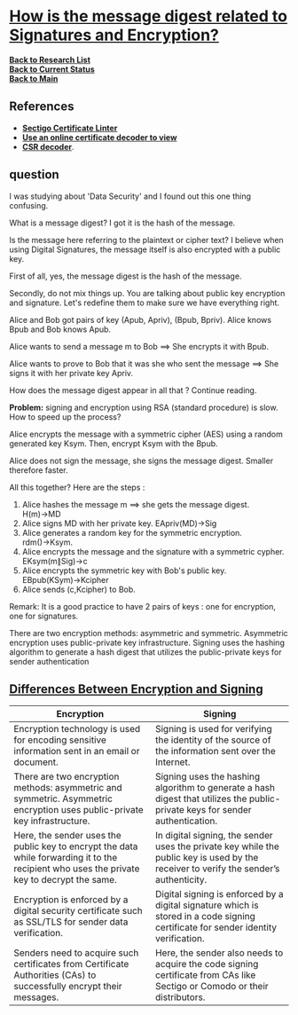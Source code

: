 # **[How is the message digest related to Signatures and Encryption?](https://crypto.stackexchange.com/questions/33864/how-is-the-message-digest-related-to-signatures-and-encryption)**

**[Back to Research List](../../../research/research_list.md)**\
**[Back to Current Status](../../../development/status/weekly/current_status.md)**\
**[Back to Main](../../../README.md)**

## References

- **[Sectigo Certificate Linter](https://crt.sh/lintcert)**
- **[Use an online certificate decoder to view](https://www.sslshopper.com/certificate-decoder.html)**
- **[CSR decoder](https://www.sslshopper.com/csr-decoder.html)**.

## question

I was studying about 'Data Security' and I found out this one thing confusing.

What is a message digest? I got it is the hash of the message.

Is the message here referring to the plaintext or cipher text? I believe when using Digital Signatures, the message itself is also encrypted with a public key.

First of all, yes, the message digest is the hash of the message.

Secondly, do not mix things up. You are talking about public key encryption and signature. Let's redefine them to make sure we have everything right.

Alice and Bob got pairs of key (Apub, Apriv), (Bpub, Bpriv). Alice knows Bpub and Bob knows Apub.

Alice wants to send a message m to Bob ⟹  She encrypts it with Bpub.

Alice wants to prove to Bob that it was she who sent the message ⟹ She signs it with her private key Apriv.

How does the message digest appear in all that ? Continue reading.

**Problem:** signing and encryption using RSA (standard procedure) is slow. How to speed up the process?

Alice encrypts the message with a symmetric cipher (AES) using a random generated key Ksym. Then, encrypt Ksym with the Bpub.

Alice does not sign the message, she signs the message digest. Smaller therefore faster.

All this together? Here are the steps :

1. Alice hashes the message m ⟹ she gets the message digest. H(m)→MD
2. Alice signs MD with her private key. EApriv(MD)→Sig
3. Alice generates a random key for the symmetric encryption. rdm()→Ksym.
4. Alice encrypts the message and the signature with a symmetric cypher. EKsym(m∥Sig)→c
5. Alice encrypts the symmetric key with Bob's public key. EBpub(KSym)→Kcipher
6. Alice sends (c,Kcipher) to Bob.

Remark: It is a good practice to have 2 pairs of keys : one for encryption, one for signatures.

There are two encryption methods: asymmetric and symmetric. Asymmetric encryption uses public-private key infrastructure. Signing uses the hashing algorithm to generate a hash digest that utilizes the public-private keys for sender authentication

## **[Differences Between Encryption and Signing](https://signmycode.com/blog/what-are-the-differences-between-encryption-and-signing#:~:text=There%20are%20two%20encryption%20methods,private%20keys%20for%20sender%20authentication.)**

| Encryption                                                                                                                                  | Signing                                                                                                                               |
|---------------------------------------------------------------------------------------------------------------------------------------------|---------------------------------------------------------------------------------------------------------------------------------------|
| Encryption technology is used for encoding sensitive information sent in an email or document.                                              | Signing is used for verifying the identity of the source of the information sent over the Internet.                                   |
| There are two encryption methods: asymmetric and symmetric. Asymmetric encryption uses public-private key infrastructure.                   | Signing uses the hashing algorithm to generate a hash digest that utilizes the public-private keys for sender authentication.         |
| Here, the sender uses the public key to encrypt the data while forwarding it to the recipient who uses the private key to decrypt the same. | In digital signing, the sender uses the private key while the public key is used by the receiver to verify the sender’s authenticity. |
| Encryption is enforced by a digital security certificate such as SSL/TLS for sender data verification.                                      | Digital signing is enforced by a digital signature which is stored in a code signing certificate for sender identity verification.    |
| Senders need to acquire such certificates from Certificate Authorities (CAs) to successfully encrypt their messages.                        | Here, the sender also needs to acquire the code signing certificate from CAs like Sectigo or Comodo or their distributors.            |
